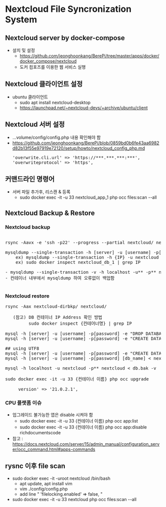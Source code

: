 # Nextcloud File Syncronization System

## Nextcloud server by docker-compose 
- 설치 및 설정
  - https://github.com/jeonghoonkang/BerePi/tree/master/apps/docker/docker_compose/nextcloud
  - 도커 컴포즈를 이용한 웹 서비스 실행 

## Nextcloud 클라이언트 설정
- ubuntu 클라이언트 
  - sudo apt install nextcloud-desktop
  - https://launchpad.net/~nextcloud-devs/+archive/ubuntu/client

## Nextcloud 서버 설정
- ...volume/config/config.php 내용 확인해야 함
- https://github.com/jeonghoonkang/BerePi/blob/0859bd0b6fe43aa6982d82b13f55e97919e72120/setup/howto/nextcloud_config_php.md
  <pre>'overwrite.cli.url' => 'https://***.***.***:***',
  'overwriteprotocol' => 'https', </pre>


## 커맨드라인 명령어
- 서버 파일 추가후, 리스캔 & 등록
  - sudo docker exec -it -u 33 nextcloud_app_1 php occ files:scan --all 

## Nextcloud Backup & Restore

### Nextcloud backup
<pre> 
rsync -Aavx -e 'ssh -p22' --progress --partial nextcloud/ nextcloud-dirbkp_`date +"%Y%m%d"`/ 

mysqldump --single-transaction -h [server] -u [username] -p[password] [db_name] > nextcloud-sqlbkp_`date +"%Y%m%d"`.bak 
    ex) mysqldump --single-transaction -h {IP} -u nextcloud -p{PW} nextcloud > nextcloud_sql_bk_new.bak 
    ex) sudo docker inspect nextcloud_db_1 | grep IP 

- mysqldump --single-transaction -v -h localhost -u** -p** nextcloud > /var/lib/mysql/**_nextcloud-sqlbkp_`date +"%Y%m%d"`.bak
- 컨테이너 내부에서 mysqldump 하여 오류없이 백업함 

</pre>

### Nextcloud restore
<pre>
rsync -Aax nextcloud-dirbkp/ nextcloud/ 

   (참고) DB 컨테이너 IP Address 확인 방법
         sudo docker inspect {컨테어너명} | grep IP

mysql -h [server] -u [username] -p[password] -e "DROP DATABASE nextcloud" 
mysql -h [server] -u [username] -p[password] -e "CREATE DATABASE nextcloud" 

## using UTF8
mysql -h [server] -u [username] -p[password] -e "CREATE DATABASE nextcloud CHARACTER SET utf8mb4 COLLATE utf8mb4_general_ci"
mysql -h [server] -u [username] -p[password] [db_name] < nextcloud-sqlbkp.bak -v 

mysql -h localhost -u nextcloud -p** nextcloud < db.bak -v

sudo docker exec -it -u 33 {컨테이너 이름} php occ upgrade

     version' => '21.0.2.1',
</pre>
  
### CPU 플랫폼 이슈
- 업그레이드 불가능한 앱은 disable 시켜야 함
  - sudo docker exec -it -u 33 {컨테이너 이름} php occ app:list
  - sudo docker exec -it -u 33 {컨테이너 이름} php occ app:disable richdocumentscode 
- 참고 : https://docs.nextcloud.com/server/15/admin_manual/configuration_server/occ_command.html#apps-commands
  

## rysnc 이후 file scan
- sudo docker exec -it -uroot nextcloud /bin/bash
  - apt update, apt install vim
  - vim ./config/config.php
  - add line " 'filelocking.enabled' => false, " 
- sudo docker exec -it -u 33 nextcloud php occ files:scan --all



